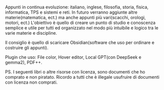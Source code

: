 Appunti in continua evoluzione: italiano, inglese, filosofia, storia, fisica, informatica, TPS e sistemi e reti.
In futuro verranno aggiunte altre materie(matematica, ect.) ma anche appunti più vari(scacchi, orologi, motori, ect.)
L'obiettivo è quello di creare un punto di studio e conoscenza semplice e utile per tutti ed organizzato nel modo più intuibile e logico tra le varie materie e discipline.

Il consiglio è quello di scaricare Obsidian(software che uso per ordinare e costruire gli appunti).

Plugin che uso: File color, Hover editor, Local GPT(con DeepSeek e gemma2), PDF++.

PS. I seguenti libri o altre risorse con licenza, sono documenti che ho comprato e non piratato. Ricordo a tutti che è illegale usufruire di documenti con licenza non comprati.
